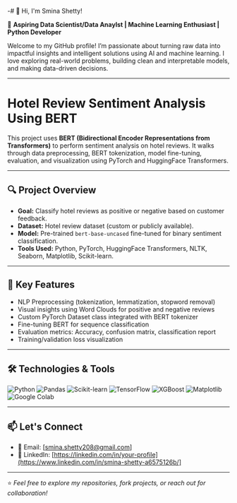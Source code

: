 -# 👋 Hi, I'm Smina Shetty!

🎯 **Aspiring Data Scientist/Data Anaylst | Machine Learning Enthusiast | Python Developer**

Welcome to my GitHub profile! I’m passionate about turning raw data into impactful insights and intelligent solutions using AI and machine learning. I love exploring real-world problems, building clean and interpretable models, and making data-driven decisions.

---

# Hotel Review Sentiment Analysis Using BERT

This project uses **BERT (Bidirectional Encoder Representations from Transformers)** to perform sentiment analysis on hotel reviews. It walks through data preprocessing, BERT tokenization, model fine-tuning, evaluation, and visualization using PyTorch and HuggingFace Transformers.

---

## 🔍 Project Overview

- **Goal:** Classify hotel reviews as positive or negative based on customer feedback.
- **Dataset:** Hotel review dataset (custom or publicly available).
- **Model:** Pre-trained `bert-base-uncased` fine-tuned for binary sentiment classification.
- **Tools Used:** Python, PyTorch, HuggingFace Transformers, NLTK, Seaborn, Matplotlib, Scikit-learn.

---

## 🚀 Key Features

- NLP Preprocessing (tokenization, lemmatization, stopword removal)
- Visual insights using Word Clouds for positive and negative reviews
- Custom PyTorch Dataset class integrated with BERT tokenizer
- Fine-tuning BERT for sequence classification
- Evaluation metrics: Accuracy, confusion matrix, classification report
- Training/validation loss visualization

---


## 🛠️ Technologies & Tools

![Python](https://img.shields.io/badge/Python-3670A0?style=for-the-badge&logo=python&logoColor=white)
![Pandas](https://img.shields.io/badge/Pandas-150458?style=for-the-badge&logo=pandas)
![Scikit-learn](https://img.shields.io/badge/Scikit--Learn-F7931E?style=for-the-badge&logo=scikit-learn&logoColor=white)
![TensorFlow](https://img.shields.io/badge/TensorFlow-FF6F00?style=for-the-badge&logo=tensorflow&logoColor=white)
![XGBoost](https://img.shields.io/badge/XGBoost-EC2D01?style=for-the-badge&logo=machinelearning&logoColor=white)
![Matplotlib](https://img.shields.io/badge/Matplotlib-11557C?style=for-the-badge&logo=matplotlib)
![Google Colab](https://img.shields.io/badge/Colab-F9AB00?style=for-the-badge&logo=googlecolab&logoColor=white)

---


## 📫 Let's Connect

- 📧 Email: [smina.shetty208@gmail.com]
- 💼 LinkedIn: [https://linkedin.com/in/your-profile](https://www.linkedin.com/in/smina-shetty-a6575126b/]


---

⭐️ *Feel free to explore my repositories, fork projects, or reach out for collaboration!*

